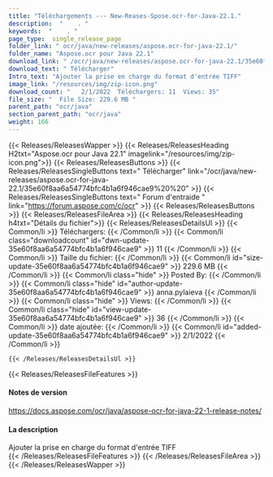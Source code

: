 ```yaml
---
title: "Téléchargements --- New-Reases-Spose.ocr-for-Java-22.1." 
description:  "    . " 
keywords:  "    . " 
page_type:  single_release_page
folder_link: " ocr/java/new-releases/aspose.ocr-for-java-22.1/"
folder_name: "Aspose.ocr pour Java 22.1"
download_link: " /ocr/java/new-releases/aspose.ocr-for-java-22.1/35e60f8aa6a54774bfc4b1a6f946cae9"
download_text: " Télécharger"
Intro_text: "Ajouter la prise en charge du format d'entrée TIFF"
image_link: "/resources/img/zip-icon.png"
download_count: "   2/1/2022  Téléchargers: 11  Views: 35"
file_size: "  File Size: 229.6 MB "
parent_path: "ocr/java"
section_parent_path: "ocr/java"
weight: 166
---
```


{{< Releases/ReleasesWapper >}}
  {{< Releases/ReleasesHeading H2txt="Aspose.ocr pour Java 22.1" imagelink="/resources/img/zip-icon.png">}}
  {{< Releases/ReleasesButtons >}}
    {{< Releases/ReleasesSingleButtons text=" Télécharger" link="/ocr/java/new-releases/aspose.ocr-for-java-22.1/35e60f8aa6a54774bfc4b1a6f946cae9%20%20" >}}
    {{< Releases/ReleasesSingleButtons text=" Forum d'entraide " link="https://forum.aspose.com/c/ocr" >}}
  {{< Releases/ReleasesButtons >}}
  {{< Releases/ReleasesFileArea >}}
    {{< Releases/ReleasesHeading h4txt="Détails du fichier">}}
    {{< Releases/ReleasesDetailsUl >}}
            {{< Common/li  >}} Téléchargers: {{< /Common/li >}} 
      {{< Common/li class="downloadcount" id="dwn-update-35e60f8aa6a54774bfc4b1a6f946cae9" >}} 11 {{< /Common/li >}} 
      {{< Common/li  >}} Taille du fichier: {{< /Common/li >}} 
      {{< Common/li id="size-update-35e60f8aa6a54774bfc4b1a6f946cae9" >}} 229.6 MB {{< /Common/li >}} 
      {{< Common/li  class="hide" >}} Posted By: {{< /Common/li >}} 
      {{< Common/li class="hide" id="author-update-35e60f8aa6a54774bfc4b1a6f946cae9" >}} anna.pylaieva {{< /Common/li >}} 
      {{< Common/li class="hide"  >}} Views: {{< /Common/li >}} 
      {{< Common/li class="hide" id="view-update-35e60f8aa6a54774bfc4b1a6f946cae9" >}} 36 {{< /Common/li >}} 
      {{< Common/li  >}} date ajoutée: {{< /Common/li >}} 
      {{< Common/li id="added-update-35e60f8aa6a54774bfc4b1a6f946cae9" >}} 2/1/2022 {{< /Common/li >}} 

    {{< /Releases/ReleasesDetailsUl >}}

  {{< Releases/ReleasesFileFeatures >}}
      <h4>Notes de version</h4><div><a href="https://docs.aspose.com/ocr/java/aspose-ocr-for-java-22-1-release-notes/">https://docs.aspose.com/ocr/java/aspose-ocr-for-java-22-1-release-notes/</a></div><h4>La description</h4><div class="HTMLDescription">Ajouter la prise en charge du format d'entrée TIFF</div>
  {{< /Releases/ReleasesFileFeatures >}}
 {{< /Releases/ReleasesFileArea >}}
{{< /Releases/ReleasesWapper >}}


